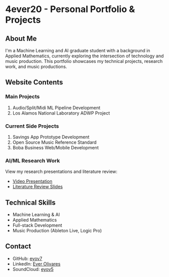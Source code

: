 # 4ever20 - Personal Portfolio & Projects

## About Me
I'm a Machine Learning and AI graduate student with a background in Applied Mathematics, currently exploring the intersection of technology and music production. This portfolio showcases my technical projects, research work, and music productions.

## Website Contents

### Main Projects
1. Audio/Split/Midi ML Pipeline Development
2. Los Alamos National Laboratory ADWP Project

### Current Side Projects
1. Savings App Prototype Development
2. Open Source Music Reference Standard
3. Boba Business Web/Mobile Development

### AI/ML Research Work
View my research presentations and literature review:
- [Video Presentation](https://drive.google.com/file/d/1EBDUrAf-_9vkd78ckQznH-EXS4wnqpR1/view?usp=drive_link)
- [Literature Review Slides](https://docs.google.com/presentation/d/1wc6EHC_ufz7UDcC2w9fDudTtzXiwO4S0VUHWYaUqlx0/edit?usp=drive_link)

## Technical Skills
- Machine Learning & AI
- Applied Mathematics
- Full-stack Development
- Music Production (Ableton Live, Logic Pro)

## Contact
- GitHub: [eyov7](https://github.com/eyov7)
- LinkedIn: [Ever Olivares](https://www.linkedin.com/in/everolivares/)
- SoundCloud: [eyov5](https://soundcloud.com/eyov5)